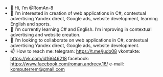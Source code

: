- 👋 Hi, I’m @RomAn-8
- 👀 I’m interested in сreation of web applications in C#, contextual advertising Yandex direct, Google ads, website development, learning English and sports.
- 🌱 I’m currently learning C# and English. I’m improving in contextual advertising and website creation.
- 💞️ I’m looking to collaborate on web applications in C#, contextual advertising Yandex direct, Google ads, website development.
- 📫 How to reach me: telegram: https://t.me/judo08  vkontakte: https://vk.com/id16646218  facebook: https://www.facebook.com/roman.andreev.16/  e-mail: komputerrem@gmail.com

<!---
RomAn-8/RomAn-8 is a ✨ special ✨ repository because its `README.md` (this file) appears on your GitHub profile.
You can click the Preview link to take a look at your changes.
--->
